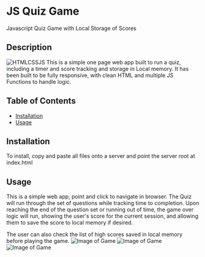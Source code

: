 # JS Quiz Game
Javascript Quiz Game with Local Storage of Scores


## Description 

![HTMLCSSJS](https://user-images.githubusercontent.com/53760244/119849389-3560cc80-bf2a-11eb-87e6-6756cca1b098.JPG)
This is a simple one page web app built to run a quiz, including a timer and score tracking and storage in Local memory.
It has been built to be fully responsive, with clean HTML and multiple JS Functions to handle logic.


## Table of Contents

* [Installation](#installation)
* [Usage](#usage)


## Installation

To install, copy and paste all files onto a server and point the server root at index.html


## Usage 

This is a simple web app, point and click to navigate in browser.  The Quiz will run through the set of questions while tracking time to completion.  Upon reaching the end of the question set or running out of time, the game over logic will run, showing the user's score for the current session, and allowing them to save the score to local memory if desired.  

The user can also check the list of high scores saved in local memory before playing the game.
![Image of Game](https://github.com/DanDukes/homework_4/blob/master/assets/images/Intitial.png)
![Image of Game](https://github.com/DanDukes/homework_4/blob/master/assets/images/quizQuestions.png)
![Image of Game](https://github.com/DanDukes/homework_4/blob/master/assets/images/HighScores.png)
